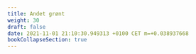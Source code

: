 ```yaml
---
title: Andet grønt
weight: 30
draft: false
date: 2021-11-01 21:10:30.949313 +0100 CET m=+0.038937668
bookCollapseSection: true
---
```



